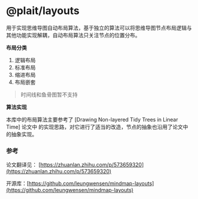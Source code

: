 
# @plait/layouts

用于实现思维导图自动布局算法，基于独立的算法可以将思维导图节点布局逻辑与其他功能实现解耦，自动布局算法只关注节点的位置分布。

**布局分类**

1. 逻辑布局
1. 标准布局
1. 缩进布局
1. 布局嵌套


> 时间线和鱼骨图暂不支持



**算法实现**

本库中的布局算法主要参考了   [Drawing Non-layered Tidy Trees in Linear Time] 论文中  的实现思路，对它进行了适当的改造，节点的抽象也沿用了论文中的抽象实现。

### 参考

论文翻译见：  [https://zhuanlan.zhihu.com/p/573659320](https://zhuanlan.zhihu.com/p/573659320)  


开源库：[https://github.com/leungwensen/mindmap-layouts](https://github.com/leungwensen/mindmap-layouts)  

